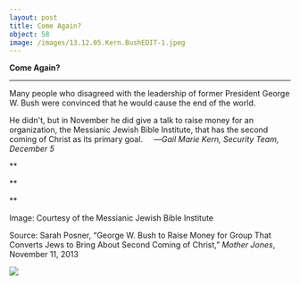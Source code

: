 ```yaml
---
layout: post
title: Come Again?
object: 58
image: /images/13.12.05.Kern.BushEDIT-1.jpeg
---
```

**Come Again?**

****

Many people who disagreed with the leadership of former President George W. Bush were convinced that he would cause the end of the world. 

He didn't, but in November he did give a talk to raise money for an organization, the Messianic Jewish Bible Institute, that has the second coming of Christ as its primary goal.     —*Gail Marie Kern, Security Team, December 5*

**

**

**

Image: Courtesy of the Messianic Jewish Bible Institute

Source: Sarah Posner, “George W. Bush to Raise Money for Group That Converts Jews to Bring About Second Coming of Christ,” *Mother Jones*, November 11, 2013



![]({{siteurl.base}}/images/13.12.05.Kern.BushEDIT-1.jpeg)
